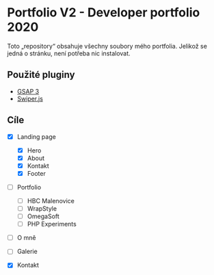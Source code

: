 # Portfolio V2 - Developer portfolio 2020

Toto „repository“ obsahuje všechny soubory mého portfolia.
Jelikož se jedná o stránku, není potřeba nic instalovat.

## Použité pluginy

* [GSAP 3](https://greensock.com/)
* [Swiper.js](https://swiperjs.com/)

## Cíle

* [x] Landing page
  * [x] Hero
  * [x] About
  * [x] Kontakt
  * [x] Footer
* [ ] Portfolio
  * [ ] HBC Malenovice
  * [ ] WrapStyle
  * [ ] OmegaSoft
  * [ ] PHP Experiments
* [ ] O mně
* [ ] Galerie
* [x] Kontakt

